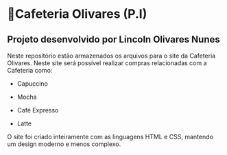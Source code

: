 # 🍵Cafeteria Olivares (P.I)
## Projeto desenvolvido por Lincoln Olivares Nunes

Neste repositório estão armazenados os arquivos para o site da Cafeteria Olivares. Neste site será possível realizar compras relacionadas com a Cafeteria como:

- Capuccino

- Mocha

- Café Expresso

- Latte

O site foi criado inteiramente com as linguagens HTML e CSS, mantendo um design moderno e menos complexo.